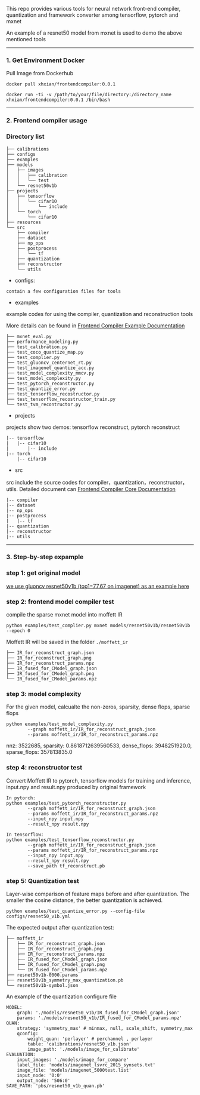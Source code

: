 This repo provides various tools for neural network front-end compiler, quantization and framework converter among tensorflow, pytorch and mxnet

An example of a resnet50 model from mxnet is used to demo the above mentioned tools

---
### 1. Get Environment Docker

Pull Image from Dockerhub

```
docker pull xhxian/frontendcompiler:0.0.1

docker run -ti -v /path/to/your/file/directory:/directory_name xhxian/frontendcompiler:0.0.1 /bin/bash
```

---
###  2. Frontend compiler usage

### Directory list
```
├── calibrations
├── configs
├── examples
├── models
│   ├── images
│   │   ├── calibration
│   │   └── test
│   └── resnet50v1b
├── projects
│   ├── tensorflow
│   │   └── cifar10
│   │       └── include
│   └── torch
│       └── cifar10
├── resources
└── src
    ├── compiler
    ├── dataset
    ├── np_ops
    ├── postprocess
    │   └── tf
    ├── quantization
    ├── reconstructor
    └── utils
```

- configs:
```
contain a few configuration files for tools
```

- examples

example codes for using the compiler, quantization and reconstruction tools

More details can be found in [Frontend Compiler Example Documentation](resources/Frontend_Compiler_Examples.md)
```
├── mxnet_eval.py
├── performance_modeling.py
├── test_calibration.py
├── test_coco_quantize_map.py
├── test_complier.py
├── test_gluoncv_centernet_rt.py
├── test_imagenet_quantize_acc.py
├── test_model_complexity_mmcv.py
├── test_model_complexity.py
├── test_pytorch_reconstructor.py
├── test_quantize_error.py
├── test_tensorflow_recostructor.py
├── test_tensorflow_recostructor_train.py
└── test_tvm_recontructor.py
```


- projects

projects show two demos: tensorflow reconstruct, pytorch reconstruct
```
|-- tensorflow
|   |-- cifar10
|       |-- include
|-- torch
    |-- cifar10
```

- src

src include the source codes for compiler，quantization，reconstructor，utils. Detailed document can [Frontend Compiler Core Documentation](resources/Frontend_Compiler_Core.md)

```
|-- compiler
|-- dataset
|-- np_ops
|-- postprocess
|   |-- tf
|-- quantization
|-- reconstructor
|-- utils
```
---
### 3. Step-by-step  expample

### step 1: get original model

[we use gluoncv resnet50v1b (top1=77.67 on imagenet) as an example here](https://drive.google.com/drive/folders/1Rz0Z6UQbypHeVxr8lNAwef0n-MVYDZfM?usp=sharing)

### step 2: frontend model compiler test
compile the sparse mxnet model into moffett IR

``` python examples/test_complier.py mxnet models/resnet50v1b/resnet50v1b --epoch 0 ```

Moffett IR will be saved in the folder `./moffett_ir`
```
├── IR_for_reconstruct_graph.json
├── IR_for_reconstruct_graph.png
├── IR_for_reconstruct_params.npz
├── IR_fused_for_CModel_graph.json
├── IR_fused_for_CModel_graph.png
└── IR_fused_for_CModel_params.npz
```

### step 3: model complexity
For the given model, calcualte the non-zeros, sparsity, dense flops, sparse flops
```
python examples/test_model_complexity.py
        --graph moffett_ir/IR_for_reconstruct_graph.json
        --params moffett_ir/IR_for_reconstruct_params.npz
```
nnz: 3522685, sparsity: 0.8618712639560533, dense_flops: 3948251920.0, sparse_flops: 357813835.0

### step 4: reconstructor test
Convert Moffett IR to pytorch, tensorflow models for training and inference, input.npy and result.npy produced by original framework
```
In pytorch:
python examples/test_pytorch_reconstructor.py
        --graph moffett_ir/IR_for_reconstruct_graph.json
        --params moffett_ir/IR_for_reconstruct_params.npz
        --input_npy input.npy
        --result_npy result.npy
```

```
In tensorflow:
python examples/test_tensorflow_reconstructor.py
        --graph moffett_ir/IR_for_reconstruct_graph.json
        --params moffett_ir/IR_for_reconstruct_params.npz
        --input_npy input.npy
        --result_npy result.npy
        --save_path tf_reconstruct.pb
```

### step 5: Quantization test
Layer-wise comparison of feature maps before and after quantization. The smaller the cosine distance, the better quantization is achieved.

```
python examples/test_quantize_error.py --config-file configs/resnet50_v1b.yml
```
The expected output after quantization test:
```
├── moffett_ir
│   ├── IR_for_reconstruct_graph.json
│   ├── IR_for_reconstruct_graph.png
│   ├── IR_for_reconstruct_params.npz
│   ├── IR_fused_for_CModel_graph.json
│   ├── IR_fused_for_CModel_graph.png
│   └── IR_fused_for_CModel_params.npz
├── resnet50v1b-0000.params
├── resnet50v1b_symmetry_max_quantization.pb
└── resnet50v1b-symbol.json
```

An example of the quantization configure file
```
MODEL:
    graph: './models/resnet50_v1b/IR_fused_for_CModel_graph.json'
    params: './models/resnet50_v1b/IR_fused_for_CModel_params.npz'
QUAN:
    strategy: 'symmetry_max' # minmax, null, scale_shift, symmetry_max
    qconfig:
        weight_quan: 'perlayer' # perchannel , perlayer
        table: 'calibrations/resnet50_v1b.json'
        image_path: './models/image_for_calibrate'
EVALUATION:
    input_images: './models/image_for_compare'
    label_file: 'models/imagenet_lsvrc_2015_synsets.txt'
    image_file: 'models/imagenet_5000test.list'
    input_node: '0:0'
    output_node: '506:0'
SAVE_PATH: 'pbs/resnet50_v1b_quan.pb'
```


